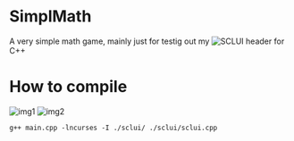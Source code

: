 # SimplMath

A very simple math game, mainly just for testig out my ![SCLUI](https://github.com/0x3alex/sclui) header for C++

# How to compile

![img1](https://i.imgur.com/dt8ZtmW.png)
![img2](blob:https://imgur.com/a2bc42ca-374c-4eae-9379-0141a0da03ee)

```
g++ main.cpp -lncurses -I ./sclui/ ./sclui/sclui.cpp
```




